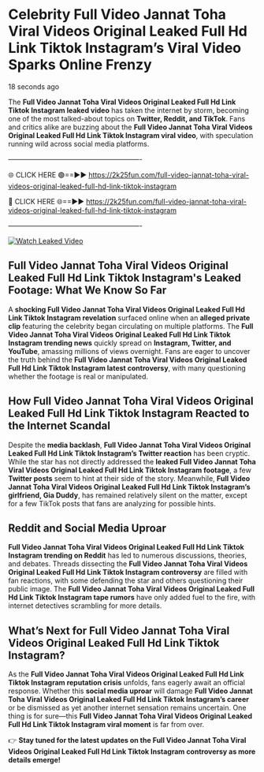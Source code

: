 # Celebrity Full Video Jannat Toha Viral Videos Original Leaked Full Hd Link Tiktok Instagram’s Viral Video Sparks Online Frenzy

18 seconds ago

The **Full Video Jannat Toha Viral Videos Original Leaked Full Hd Link Tiktok Instagram leaked video** has taken the internet by storm, becoming one of the most talked-about topics on **Twitter, Reddit, and TikTok**. Fans and critics alike are buzzing about the **Full Video Jannat Toha Viral Videos Original Leaked Full Hd Link Tiktok Instagram viral video**, with speculation running wild across social media platforms.

———————————————————-

🌐 CLICK HERE 🟢==►► https://2k25fun.com/full-video-jannat-toha-viral-videos-original-leaked-full-hd-link-tiktok-instagram

🔴 CLICK HERE 🌐==►► https://2k25fun.com/full-video-jannat-toha-viral-videos-original-leaked-full-hd-link-tiktok-instagram

———————————————————-

[![Watch Leaked Video](https://miro.medium.com/v2/resize:fit:828/format:webp/1*cilzJN44JGOrTw9NJCrNHA.gif "Watch Leaked Video")](https://2k25fun.com/full-video-jannat-toha-viral-videos-original-leaked-full-hd-link-tiktok-instagram)

## **Full Video Jannat Toha Viral Videos Original Leaked Full Hd Link Tiktok Instagram's Leaked Footage: What We Know So Far**  
A **shocking Full Video Jannat Toha Viral Videos Original Leaked Full Hd Link Tiktok Instagram revelation** surfaced online when an **alleged private clip** featuring the celebrity began circulating on multiple platforms. The **Full Video Jannat Toha Viral Videos Original Leaked Full Hd Link Tiktok Instagram trending news** quickly spread on **Instagram, Twitter, and YouTube**, amassing millions of views overnight. Fans are eager to uncover the truth behind the **Full Video Jannat Toha Viral Videos Original Leaked Full Hd Link Tiktok Instagram latest controversy**, with many questioning whether the footage is real or manipulated.  

## **How Full Video Jannat Toha Viral Videos Original Leaked Full Hd Link Tiktok Instagram Reacted to the Internet Scandal**  
Despite the **media backlash**, **Full Video Jannat Toha Viral Videos Original Leaked Full Hd Link Tiktok Instagram’s Twitter reaction** has been cryptic. While the star has not directly addressed the **leaked Full Video Jannat Toha Viral Videos Original Leaked Full Hd Link Tiktok Instagram footage**, a few **Twitter posts** seem to hint at their side of the story. Meanwhile, **Full Video Jannat Toha Viral Videos Original Leaked Full Hd Link Tiktok Instagram’s girlfriend, Gia Duddy**, has remained relatively silent on the matter, except for a few TikTok posts that fans are analyzing for possible hints.  

## **Reddit and Social Media Uproar**  
**Full Video Jannat Toha Viral Videos Original Leaked Full Hd Link Tiktok Instagram trending on Reddit** has led to numerous discussions, theories, and debates. Threads dissecting the **Full Video Jannat Toha Viral Videos Original Leaked Full Hd Link Tiktok Instagram controversy** are filled with fan reactions, with some defending the star and others questioning their public image. The **Full Video Jannat Toha Viral Videos Original Leaked Full Hd Link Tiktok Instagram tape rumors** have only added fuel to the fire, with internet detectives scrambling for more details.  

## **What’s Next for Full Video Jannat Toha Viral Videos Original Leaked Full Hd Link Tiktok Instagram?**  
As the **Full Video Jannat Toha Viral Videos Original Leaked Full Hd Link Tiktok Instagram reputation crisis** unfolds, fans eagerly await an official response. Whether this **social media uproar** will damage **Full Video Jannat Toha Viral Videos Original Leaked Full Hd Link Tiktok Instagram’s career** or be dismissed as yet another internet sensation remains uncertain. One thing is for sure—this **Full Video Jannat Toha Viral Videos Original Leaked Full Hd Link Tiktok Instagram viral moment** is far from over.  

👉 **Stay tuned for the latest updates on the Full Video Jannat Toha Viral Videos Original Leaked Full Hd Link Tiktok Instagram controversy as more details emerge!**  